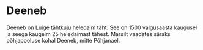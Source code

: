 # Deeneb

Deeneb on Luige tähtkuju heledaim täht. See on 1500 valgusaasta kaugusel ja
seega kaugeim 25 heledaimast tähest. Marsilt vaadates säraks põhjapooluse kohal
Deeneb, mitte Põhjanael.
